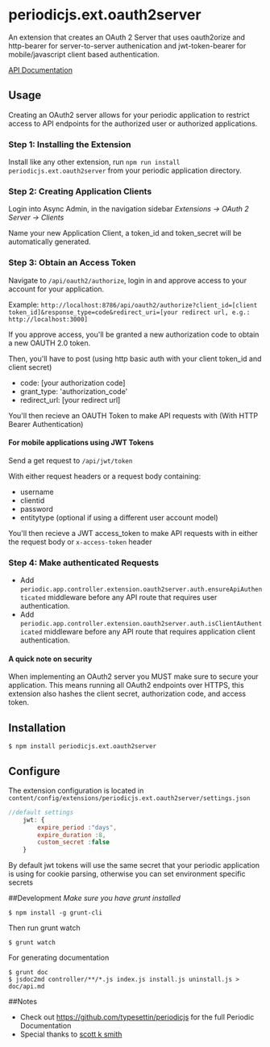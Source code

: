 # periodicjs.ext.oauth2server

An extension that creates an OAuth 2 Server that uses oauth2orize and http-bearer for server-to-server authenication and jwt-token-bearer for mobile/javascript client based authentication.

[API Documentation](https://github.com/typesettin/periodicjs.ext.oauth2server/blob/master/doc/api.md)

## Usage

Creating an OAuth2 server allows for your periodic application to restrict access to API endpoints for the authorized user or authorized applications.

### Step 1: Installing the Extension

Install like any other extension, run `npm run install periodicjs.ext.oauth2server` from your periodic application directory.

### Step 2: Creating Application Clients

Login into Async Admin, in the navigation sidebar *Extensions -> OAuth 2 Server -> Clients*

Name your new Application Client, a token_id and token_secret will be automatically generated. 

### Step 3: Obtain an Access Token

Navigate to `/api/oauth2/authorize`, login in and approve access to your account for your application.

Example:
 `http://localhost:8786/api/oauth2/authorize?client_id=[client token_id]&response_type=code&redirect_uri=[your redirect url, e.g.: http://localhost:3000]`

If you approve access, you'll be granted a new authorization code to obtain a new OAUTH 2.0 token.

Then, you'll have to post (using http basic auth with your client token_id and client secret)

 * code: [your authorization code]
 * grant_type: 'authorization_code'
 * redirect_url: [your redirect url]

You'll then recieve an OAUTH Token to make API requests with (With HTTP Bearer Authentication)

#### For mobile applications using JWT Tokens

Send a get request to `/api/jwt/token`

With either request headers or a request body containing:
 * username
 * clientid
 * password
 * entitytype (optional if using a different user account model)

You'll then recieve a JWT access_token to make API requests with in either the request body or `x-access-token` header

### Step 4: Make authenticated Requests

* Add `periodic.app.controller.extension.oauth2server.auth.ensureApiAuthenticated` middleware before any API route that requires user authentication.
* Add `periodic.app.controller.extension.oauth2server.auth.isClientAuthenticated` middleware before any API route that requires application client authentication.

#### A quick note on security

When implementing an OAuth2 server you MUST make sure to secure your application. This means running all OAuth2 endpoints over HTTPS, this extension also hashes the client secret, authorization code, and access token. 

## Installation

```
$ npm install periodicjs.ext.oauth2server
```

## Configure

The extension configuration is located in `content/config/extensions/periodicjs.ext.oauth2server/settings.json`

```javascript
//default settings
	jwt: {
		expire_period :"days",
		expire_duration :8,
		custom_secret :false
	}
```

By default jwt tokens will use the same secret that your periodic application is using for cookie parsing, otherwise you can set environment specific secrets

##Development
*Make sure you have grunt installed*
```
$ npm install -g grunt-cli
```

Then run grunt watch
```
$ grunt watch
```
For generating documentation
```
$ grunt doc
$ jsdoc2md controller/**/*.js index.js install.js uninstall.js > doc/api.md
```
##Notes
* Check out https://github.com/typesettin/periodicjs for the full Periodic Documentation
* Special thanks to [scott k smith](http://scottksmith.com/blog/2014/07/02/beer-locker-building-a-restful-api-with-node-oauth2-server/)